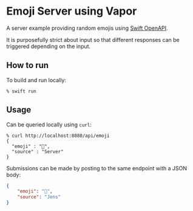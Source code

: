 # Emoji Server using Vapor

A server example providing random emojis using [Swift OpenAPI](https://github.com/apple/swift-openapi-generator).

It is purposefully strict about input so that different responses can be triggered depending on the input.

## How to run

To build and run locally:
```console
% swift run
```

## Usage

Can be queried locally using `curl`:
```console
% curl http://localhost:8080/api/emoji
{
  "emoji" : "🍎",
  "source" : "Server"
}
```

Submissions can be made by posting to the same endpoint with a JSON body:
```json
{
    "emoji": "🦾",
    "source": "Jens"
}
```

